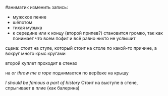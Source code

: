 #аниматик
изменить запись:
- мужское пение
- шёпотом
- тихая музыка
- к середине или к концу (второй припев?) становится громко, так как понимает что всем пофиг и всё равно никто не услышит

сцена:
стоит на стуле, который стоит на столе по какой-то причине, а вокруг много крыс кругами

второй куплет проходит в стенах

на *or throw me a rope* поднимается по верёвке на крышу

*I should be famous a part of history*
Стоит на выступе в стене, спрыгивает в плие (как балерина)